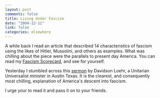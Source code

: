 ```yaml
--- 
layout: post
comments: false
title: Living Under Fascism
date: "2004-12-11"
link: false
categories: elsewhere
---
```

A while back I read an article that described 14 characteristics of fascism using the likes of Hitler, Mussolini, and others as examples. What was chilling about the piece were the parallels to present day America. You can read my <a href="http://www.zanshin.net/blogs/000452.html" title="Fascism Scorecard">Fascism Scorecard</a>, and see for yourself.

Yesterday I stumbled across this <a href="http://austinuu.org/sermons/2004/2004-11-07-LivingUnderFascism.html" title="Living Under Fascism">sermon</a> by Davidson Loehr, a Unitarian Universalist minister in Austin Texas. It is the clearest, and consequently most chilling, explanation of America's descent into fascism.

I urge your to read it and pass it on to your friends.
